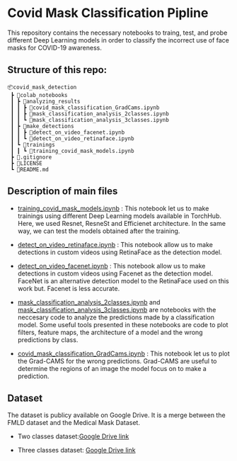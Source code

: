 # Covid Mask Classification Pipline

This repository contains the necessary notebooks to traing, test, and probe different Deep Learning models in order to classify the incorrect use of face masks for COVID-19 awareness. 

## Structure of this repo:

```
📦covid_mask_detection
 ┣ 📂colab_notebooks
 ┃ ┣ 📂analyzing_results
 ┃ ┃ ┣ 📜covid_mask_classification_GradCams.ipynb
 ┃ ┃ ┣ 📜mask_classification_analysis_2classes.ipynb
 ┃ ┃ ┗ 📜mask_classification_analysis_3classes.ipynb
 ┃ ┣ 📂make_detections
 ┃ ┃ ┣ 📜detect_on_video_facenet.ipynb
 ┃ ┃ ┗ 📜detect_on_video_retinaface.ipynb
 ┃ ┗ 📂trainings
 ┃ ┃ ┗ 📜training_covid_mask_models.ipynb
 ┣ 📜.gitignore
 ┣ 📜LICENSE
 ┗ 📜README.md

```

## Description of main files

- [training_covid_mask_models.ipynb](colab_notebooks/trainings/training_covid_mask_models.ipynb) : This notebook let us to make trainings using different Deep Learning models available in TorchHub. Here, we used Resnet, ResneSt and Efficienet architecture. In the same way, we can test the models obtained after the training.

- [detect_on_video_retinaface.ipynb](colab_notebooks/make_detections/detect_on_video_retinaface.ipynb) : This notebook allow us to make detections in custom videos using RetinaFace as the detection model.

- [detect_on_video_facenet.ipynb](colab_notebooks/make_detections/detect_on_video_facenet.ipynb) : This notebook allow us to make detections in custom videos using Facenet as the detection model. FaceNet is an alternative detection model to the RetinaFace used on this work but. Facenet is less 
accurate.

- [mask_classification_analysis_2classes.ipynb](colab_notebooks/analyzing_results/mask_classification_analysis_2classes.ipynb) and [mask_classification_analysis_3classes.ipynb](colab_notebooks/analyzing_results/mask_classification_analysis_3classes.ipynb) are notebooks with the neccesary code to analyze the predictions made by a classification model. Some useful tools presented in these notebooks are code to plot filters, feature maps, the architecture of a model and the wrong predictions by class.

- [covid_mask_classification_GradCams.ipynb](colab_notebooks/analyzing_results/covid_mask_classification_GradCams.ipynb) : This notebook let us to plot the Grad-CAMS for the wrong predictions. Grad-CAMS are useful to determine the regions of an image the model focus on to make a prediction. 


## Dataset

The dataset is publicy available on Google Drive. It is a merge between the FMLD dataset and the Medical Mask Dataset. 

- Two classes dataset:[Google Drive link](https://drive.google.com/drive/folders/15HORjeYRJ-u7BeW6KZa_E0i7AUWmu_2V?usp=sharing)

- Three classes dataset: [Google Drive link](https://drive.google.com/drive/folders/1bWnqBIES8xdlHYjuyP0f14X5uld4eJaF?usp=sharing)